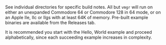 See individual directories for specific build notes. All but `vmgr` will run on either an unexpanded Commodore 64 or Commodore 128 in 64 mode, or on an Apple IIe, IIc or IIgs with at least 64K of memory. Pre-built example binaries are available from the Releases tab.

It is recommended you start with the Hello, World example and proceed alphabetically, since each succeeding example increases in complexity.
